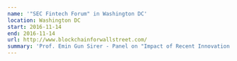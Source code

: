 ```yaml
---
name: '"SEC Fintech Forum" in Washington DC'
location: Washington DC
start: 2016-11-14
end: 2016-11-14
url: http://www.blockchainforwallstreet.com/
summary: 'Prof. Emin Gun Sirer - Panel on "Impact of Recent Innovation on Trading, Settlement, and Clearance Activities"'
---
```

